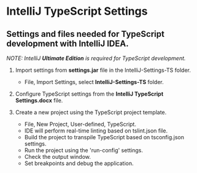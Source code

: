 # IntelliJ TypeScript Settings

## Settings and files needed for TypeScript development with IntelliJ IDEA.

*NOTE: IntelliJ **Ultimate Edition** is required for TypeScript development.*

1. Import settings from **settings.jar** file in the IntelliJ-Settings-TS folder.
    - File, Import Settings, select **IntelliJ-Settings-TS** folder.
    
2. Configure TypeScript settings from the **IntelliJ TypeScript Settings.docx** file.

3. Create a new project using the TypeScript project template.
    - File, New Project, User-defined, TypeScript.
    - IDE will perform real-time linting based on tslint.json file.
    - Build the project to transpile TypeScript based on tsconfig.json settings.
    - Run the project using the 'run-config' settings.
    - Check the output window.
    - Set breakpoints and debug the application.

